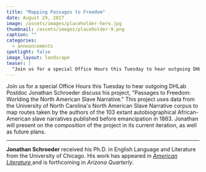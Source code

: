 ```yaml
---
title: "Mapping Passages to Freedom"
date: August 29, 2017
image: /assets/images/placeholder-hero.jpg
thumbnail: /assets/images/placeholder-9.png
caption: ""
categories: 
  - announcements
spotlight: false 
image_layout: landscape
teaser: |
  "Join us for a special Office Hours this Tuesday to hear outgoing DHLab Postdoc Jonathan Schroeder discuss his project, Passages to Freedom: Worlding the North American Slave Narrative. This project..."
---
```


Join us for a special Office Hours this Tuesday to hear outgoing DHLab Postdoc Jonathan Schroeder discuss his project, "Passages to Freedom: Worlding the North American Slave Narrative." This project uses data from the University of North Carolina's North American Slave Narrative corpus to map routes taken by the authors of the 103 extant autobiographical African-American slave narratives published before emancipation in 1863. Jonathan will present on the composition of the project in its current iteration, as well as future plans.

---

**Jonathan Schroeder** received his Ph.D. in English Language and Literature from the University of Chicago. His work has appeared in <a href="http://americanliterature.dukejournals.org/content/86/3/551.short" target="_blank"> *American Literature* </a> and is forthcoming in *Arizona Quarterly*.